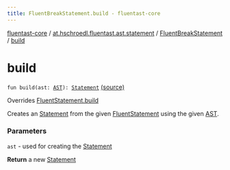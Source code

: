 ```yaml
---
title: FluentBreakStatement.build - fluentast-core
---
```


[fluentast-core](../../index.html) / [at.hschroedl.fluentast.ast.statement](../index.html) / [FluentBreakStatement](index.html) / [build](.)

# build

`fun build(ast: `[`AST`](https://help.eclipse.org/neon/topic/org.eclipse.jdt.doc.isv/reference/api/org/eclipse/jdt/core/dom/AST.html)`): `[`Statement`](https://help.eclipse.org/neon/topic/org.eclipse.jdt.doc.isv/reference/api/org/eclipse/jdt/core/dom/Statement.html) [(source)](http://github.com/hschroedl/fluentast/tree/master/core/at.hschroedl.fluentast/ast/statement/BreakStatement.kt#L7)

Overrides [FluentStatement.build](../-fluent-statement/build.html)

Creates an [Statement](https://help.eclipse.org/neon/topic/org.eclipse.jdt.doc.isv/reference/api/org/eclipse/jdt/core/dom/Statement.html) from the given [FluentStatement](../-fluent-statement/index.html) using the given [AST](https://help.eclipse.org/neon/topic/org.eclipse.jdt.doc.isv/reference/api/org/eclipse/jdt/core/dom/AST.html).

### Parameters

`ast` - used for creating the [Statement](https://help.eclipse.org/neon/topic/org.eclipse.jdt.doc.isv/reference/api/org/eclipse/jdt/core/dom/Statement.html)

**Return**
a new [Statement](https://help.eclipse.org/neon/topic/org.eclipse.jdt.doc.isv/reference/api/org/eclipse/jdt/core/dom/Statement.html)

